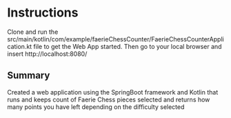 # Instructions

Clone and run the src/main/kotlin/com/example/faerieChessCounter/FaerieChessCounterApplication.kt file to get the Web App started. Then go to your local browser and insert http://localhost:8080/

## Summary

Created a web application using the SpringBoot framework and Kotlin that runs and keeps count of Faerie Chess pieces selected and returns how many points you have left depending on the difficulty selected

